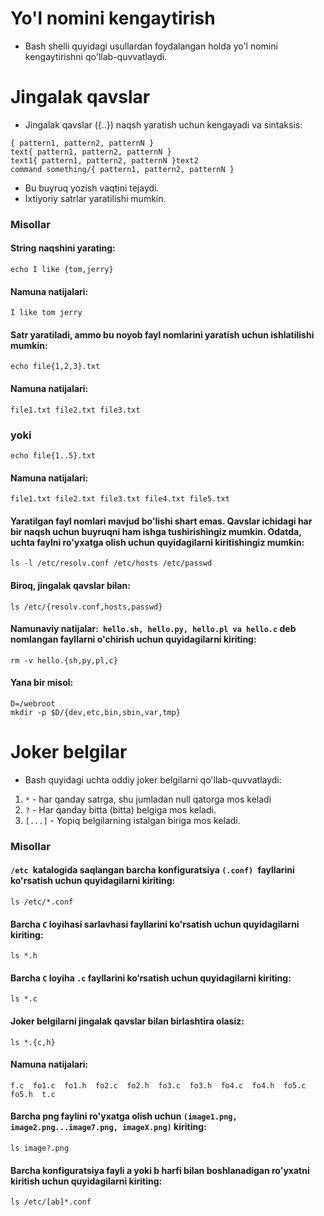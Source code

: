 # Yo'l nomini kengaytirish

- Bash shelli quyidagi usullardan foydalangan holda yo'l nomini kengaytirishni qo'llab-quvvatlaydi.

# Jingalak qavslar

- Jingalak qavslar ({..}) naqsh yaratish uchun kengayadi va sintaksis:

```
{ pattern1, pattern2, patternN }
text{ pattern1, pattern2, patternN }
text1{ pattern1, pattern2, patternN }text2
command something/{ pattern1, pattern2, patternN }
```

- Bu buyruq yozish vaqtini tejaydi.
- Ixtiyoriy satrlar yaratilishi mumkin.

### Misollar

#### String naqshini yarating:

```
echo I like {tom,jerry}
```

#### Namuna natijalari:

```
I like tom jerry
```


#### Satr yaratiladi, ammo bu noyob fayl nomlarini yaratish uchun ishlatilishi mumkin:

```
echo file{1,2,3}.txt
```

#### Namuna natijalari:

```
file1.txt file2.txt file3.txt
```

### yoki

```
echo file{1..5}.txt
```

#### Namuna natijalari:

```
file1.txt file2.txt file3.txt file4.txt file5.txt
```

#### Yaratilgan fayl nomlari mavjud bo'lishi shart emas. Qavslar ichidagi har bir naqsh uchun buyruqni ham ishga tushirishingiz mumkin. Odatda, uchta faylni ro'yxatga olish uchun quyidagilarni kiritishingiz mumkin:

```
ls -l /etc/resolv.conf /etc/hosts /etc/passwd
```

#### Biroq, jingalak qavslar bilan:

```
ls /etc/{resolv.conf,hosts,passwd}
```

#### Namunaviy natijalar:`` hello.sh, hello.py, hello.pl va hello.c`` deb nomlangan fayllarni o'chirish uchun quyidagilarni kiriting:

```
rm -v hello.{sh,py,pl,c}
```

#### Yana bir misol:

```
D=/webroot
mkdir -p $D/{dev,etc,bin,sbin,var,tmp}
```


# Joker belgilar

- Bash quyidagi uchta oddiy joker belgilarni qo'llab-quvvatlaydi:

1. ```*``` - har qanday satrga, shu jumladan null qatorga mos keladi
2. ```?``` - Har qanday bitta (bitta) belgiga mos keladi.
3. ```[...]``` - Yopiq belgilarning istalgan biriga mos keladi.


### Misollar

#### ```/etc ```katalogida saqlangan barcha konfiguratsiya ```(.conf) ```fayllarini ko'rsatish uchun quyidagilarni kiriting:

```
ls /etc/*.conf
```

#### Barcha ```C``` loyihasi sarlavhasi fayllarini ko'rsatish uchun quyidagilarni kiriting:

```
ls *.h
```

#### Barcha ```C``` loyiha ```.c``` fayllarini ko‘rsatish uchun quyidagilarni kiriting:

```
ls *.c
```

#### Joker belgilarni jingalak qavslar bilan birlashtira olasiz:

```
ls *.{c,h}
```

#### Namuna natijalari:

```
f.c  fo1.c  fo1.h  fo2.c  fo2.h  fo3.c	fo3.h  fo4.c  fo4.h  fo5.c  fo5.h  t.c
```

#### Barcha png faylini ro'yxatga olish uchun ```(image1.png, image2.png...image7.png, imageX.png)``` kiriting:

```
ls image?.png
```

#### Barcha konfiguratsiya fayli a yoki b harfi bilan boshlanadigan ro'yxatni kiritish uchun quyidagilarni kiriting:

```
ls /etc/[ab]*.conf
```